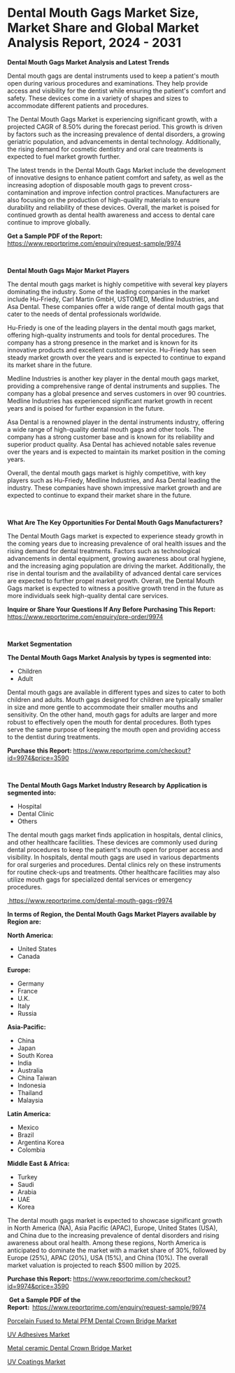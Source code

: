 <p><h1>Dental Mouth Gags Market Size, Market Share and Global Market Analysis Report, 2024 - 2031</h1></p><p><strong>Dental Mouth Gags Market Analysis and Latest Trends</strong></p>
<p><p>Dental mouth gags are dental instruments used to keep a patient's mouth open during various procedures and examinations. They help provide access and visibility for the dentist while ensuring the patient's comfort and safety. These devices come in a variety of shapes and sizes to accommodate different patients and procedures.</p><p>The Dental Mouth Gags Market is experiencing significant growth, with a projected CAGR of 8.50% during the forecast period. This growth is driven by factors such as the increasing prevalence of dental disorders, a growing geriatric population, and advancements in dental technology. Additionally, the rising demand for cosmetic dentistry and oral care treatments is expected to fuel market growth further.</p><p>The latest trends in the Dental Mouth Gags Market include the development of innovative designs to enhance patient comfort and safety, as well as the increasing adoption of disposable mouth gags to prevent cross-contamination and improve infection control practices. Manufacturers are also focusing on the production of high-quality materials to ensure durability and reliability of these devices. Overall, the market is poised for continued growth as dental health awareness and access to dental care continue to improve globally.</p></p>
<p><strong>Get a Sample PDF of the Report:&nbsp;</strong> <a href="https://www.reportprime.com/enquiry/request-sample/9974">https://www.reportprime.com/enquiry/request-sample/9974</a></p>
<p>&nbsp;</p>
<p><strong>Dental Mouth Gags Major Market Players</strong></p>
<p><p>The dental mouth gags market is highly competitive with several key players dominating the industry. Some of the leading companies in the market include Hu-Friedy, Carl Martin GmbH, USTOMED, Medline Industries, and Asa Dental. These companies offer a wide range of dental mouth gags that cater to the needs of dental professionals worldwide.</p><p>Hu-Friedy is one of the leading players in the dental mouth gags market, offering high-quality instruments and tools for dental procedures. The company has a strong presence in the market and is known for its innovative products and excellent customer service. Hu-Friedy has seen steady market growth over the years and is expected to continue to expand its market share in the future.</p><p>Medline Industries is another key player in the dental mouth gags market, providing a comprehensive range of dental instruments and supplies. The company has a global presence and serves customers in over 90 countries. Medline Industries has experienced significant market growth in recent years and is poised for further expansion in the future.</p><p>Asa Dental is a renowned player in the dental instruments industry, offering a wide range of high-quality dental mouth gags and other tools. The company has a strong customer base and is known for its reliability and superior product quality. Asa Dental has achieved notable sales revenue over the years and is expected to maintain its market position in the coming years.</p><p>Overall, the dental mouth gags market is highly competitive, with key players such as Hu-Friedy, Medline Industries, and Asa Dental leading the industry. These companies have shown impressive market growth and are expected to continue to expand their market share in the future.</p></p>
<p>&nbsp;</p>
<p><strong>What Are The Key Opportunities For Dental Mouth Gags Manufacturers?</strong></p>
<p><p>The Dental Mouth Gags market is expected to experience steady growth in the coming years due to increasing prevalence of oral health issues and the rising demand for dental treatments. Factors such as technological advancements in dental equipment, growing awareness about oral hygiene, and the increasing aging population are driving the market. Additionally, the rise in dental tourism and the availability of advanced dental care services are expected to further propel market growth. Overall, the Dental Mouth Gags market is expected to witness a positive growth trend in the future as more individuals seek high-quality dental care services.</p></p>
<p><strong>Inquire or Share Your Questions If Any Before Purchasing This Report:</strong> <a href="https://www.reportprime.com/enquiry/pre-order/9974">https://www.reportprime.com/enquiry/pre-order/9974</a></p>
<p>&nbsp;</p>
<p><strong>Market Segmentation</strong></p>
<p><strong>The Dental Mouth Gags Market Analysis by types is segmented into:</strong></p>
<p><ul><li>Children</li><li>Adult</li></ul></p>
<p><p>Dental mouth gags are available in different types and sizes to cater to both children and adults. Mouth gags designed for children are typically smaller in size and more gentle to accommodate their smaller mouths and sensitivity. On the other hand, mouth gags for adults are larger and more robust to effectively open the mouth for dental procedures. Both types serve the same purpose of keeping the mouth open and providing access to the dentist during treatments.</p></p>
<p><strong>Purchase this Report:&nbsp;</strong><a href="https://www.reportprime.com/checkout?id=9974&price=3590">https://www.reportprime.com/checkout?id=9974&price=3590</a></p>
<p>&nbsp;</p>
<p><strong>The Dental Mouth Gags Market Industry Research by Application is segmented into:</strong></p>
<p><ul><li>Hospital</li><li>Dental Clinic</li><li>Others</li></ul></p>
<p><p>The dental mouth gags market finds application in hospitals, dental clinics, and other healthcare facilities. These devices are commonly used during dental procedures to keep the patient's mouth open for proper access and visibility. In hospitals, dental mouth gags are used in various departments for oral surgeries and procedures. Dental clinics rely on these instruments for routine check-ups and treatments. Other healthcare facilities may also utilize mouth gags for specialized dental services or emergency procedures.</p></p>
<p><a href="https://www.reportprime.com/dental-mouth-gags-r9974">&nbsp;https://www.reportprime.com/dental-mouth-gags-r9974</a></p>
<p><strong>In terms of Region, the Dental Mouth Gags Market Players available by Region are:</strong></p>
<p>
    <p> <strong> North America: </strong>
        <ul>
            <li>United States</li>
            <li>Canada</li>
        </ul>
        </p> 
    <p> <strong> Europe: </strong>
        <ul>
            <li>Germany</li>
            <li>France</li>
            <li>U.K.</li>
            <li>Italy</li>
            <li>Russia</li>
        </ul>
        </p> 
    <p> <strong> Asia-Pacific: </strong>
        <ul>
            <li>China</li>
            <li>Japan</li>
            <li>South Korea</li>
            <li>India</li>
            <li>Australia</li>
            <li>China Taiwan</li>
            <li>Indonesia</li>
            <li>Thailand</li>
            <li>Malaysia</li>
        </ul>
        </p> 
    <p> <strong> Latin America: </strong>
        <ul>
            <li>Mexico</li>
            <li>Brazil</li>
            <li>Argentina Korea</li>
            <li>Colombia</li>
        </ul>
        </p> 
    <p> <strong> Middle East & Africa: </strong>
        <ul>
            <li>Turkey</li>
            <li>Saudi</li>
            <li>Arabia</li>
            <li>UAE</li>
            <li>Korea</li>
        </ul>
    </p>
    </p>
<p><p>The dental mouth gags market is expected to showcase significant growth in North America (NA), Asia Pacific (APAC), Europe, United States (USA), and China due to the increasing prevalence of dental disorders and rising awareness about oral health. Among these regions, North America is anticipated to dominate the market with a market share of 30%, followed by Europe (25%), APAC (20%), USA (15%), and China (10%). The overall market valuation is projected to reach $500 million by 2025.</p></p>
<p><strong>Purchase this Report: </strong><a href="https://www.reportprime.com/checkout?id=9974&price=3590">https://www.reportprime.com/checkout?id=9974&price=3590</a></p>
<p>&nbsp;<strong>Get a Sample PDF of the Report:&nbsp;&nbsp;</strong><a href="https://www.reportprime.com/enquiry/request-sample/9974">https://www.reportprime.com/enquiry/request-sample/9974</a></p>
<p><strong></strong></p>
<p><p><a href="https://github.com/kosella/Market-Research-Report-List-2/blob/main/porcelain-fused-to-metal-pfm-dental-crown-bridge-market.md">Porcelain Fused to Metal PFM Dental Crown Bridge Market</a></p><p><a href="https://issuu.com/reportprime-2/docs/uv-adhesives-market-size-2030.pptx">UV Adhesives Market</a></p><p><a href="https://github.com/nathandecarvalho/Market-Research-Report-List-2/blob/main/metal-ceramic-dental-crown-bridge-market.md">Metal ceramic Dental Crown Bridge Market</a></p><p><a href="https://issuu.com/reportprime-2/docs/uv-coatings-market-size-2030.pptx">UV Coatings Market</a></p></p>